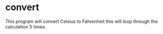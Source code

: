 # convert

This program will convert Celsius to Fahrenheit
this will loop through the calculation 5 times.

